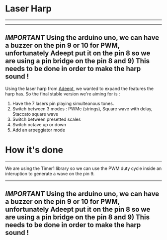 # Laser Harp
---

---
*IMPORTANT*
Using the arduino uno, we can have a buzzer on the pin 9 or 10 for PWM, unfortunately Adeept put it on the pin 8 so we are using a pin bridge on the pin 8 and 9)
This needs to be done in order to make the harp sound !
---

Using the laser harp from [Adeept](http://www.adeept.com/adeept-laser-piano-laser-harp-kit-for-arduino-uno-r3-steam-starter-kit-arduino-starter-kit-with-tutorials_p0107_s0025.html), we wanted to expand the features the harp has.
So the final stable version we're aiming for is :
1. Have the 7 lasers pin playing simulteanous tones.
2. Switch between 3 modes : PWMc (strings), Square wave with delay, Staccato square wave
3. Switch between presetted scales
4. Switch octave up or down
5. Add an arpeggiator mode

# How it's done
---

We are using the Timer1 library so we can use the PWM duty cycle inside an interuption to generate a wave on the pin 9.

---
*IMPORTANT*
Using the arduino uno, we can have a buzzer on the pin 9 or 10 for PWM, unfortunately Adeept put it on the pin 8 so we are using a pin bridge on the pin 8 and 9)
This needs to be done in order to make the harp sound !
---
